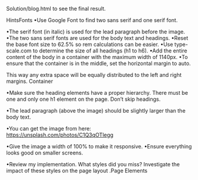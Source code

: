 Solution/blog.html to see the final result.

 HintsFonts
 •Use Google Font to find two sans serif and one serif font.
 
  •The serif font (in italic) is used for the lead paragraph before the image. 
  •The two sans serif fonts are used for the body text and headings. 
  •Reset the base font size to 62.5% so rem calculations can be easier. 
  •Use type-scale.com to determine the size of all headings (h1 to h6). 
  •Add the entire content of the body in a container with the maximum width of 1140px. 
  •To ensure that the container is in the middle, set the horizontal margin to auto. 
  
  This way any extra space will be equally distributed to the left and right margins. Container

  •Make sure the heading elements have a proper hierarchy. There must be one and only one h1 element on the page. Don’t skip headings. 
  
  •The lead paragraph (above the image) should be slightly larger than the body text. 

  •You can get the image from here: https://unsplash.com/photos/C1Q3qOTlegg
  
  •Give the image a width of 100% to make it responsive. •Ensure everything looks good on smaller screens. 
  
  •Review my implementation. What styles did you miss? Investigate the impact of these styles on the page layout .Page Elements
